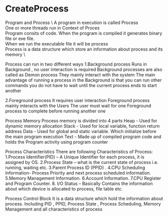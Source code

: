 # CreateProcess 
Program and Process \ 
A program in execution is called Process \
One or more threads run in Context of Proces\
Program consits of code. When the program is compiled it generates binary file or exe file.\
When we run the  executable file it will be process \
Process is a data structure which store an information about process and its memory \

Process can run in two different ways 
1.Background process 
Runs in Background , no user interaction is required
Background processes are also called as Demon process
They mainly interact with the system 
The main advantage of running a process in the Background is that you can run other commands you do not have to wait until the current process ends to start another 

2.Foreground process
It requires user interaction 
Foreground process mainly interacts with the Users 
The user must wait for one Foreground process to complete before running another one 

Process Memory 
Process memory is divided into 4 parts 
Heap - Used for dynamic memory allocation 
Stack - Used for local variable, function return address
Data - Used for global and static variable. Which initialize before the main program execution 
Text - Made up of compiled program code and holds the Program activity using program counter 

Process Characteristics 
There are following Characteristics of Process:
1.Process Identifier(PID) – A Unique Identifier for each process, it is       assigned by OS.
2.Process State – what is the current state of process i.e. running, waiting       etc.
3.Parent Process ID (PPID) .
4.CPU Scheduling Information- Process Priority and next process scheduled      information.
5.Memory Management Information.
6.Account Information.
7.CPU Register and Program Counter.
8. I/O Status – Basically Contains the information about which device is   allocated to process, file table etc.

Process Control Block
It is a data structure which hold the information about process. Including PID , PPID, Process State , Process Scheduling, Memory Management and all characteristics of process
